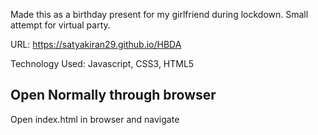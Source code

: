 Made this as a birthday present for my girlfriend during lockdown. Small attempt for virtual party.



URL: https://satyakiran29.github.io/HBDA

Technology Used: Javascript, CSS3, HTML5


## Open Normally through browser
Open index.html in browser and navigate


